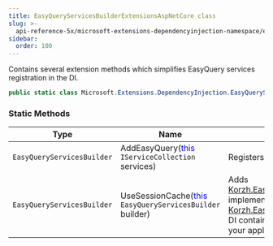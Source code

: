 ```yaml
---
title: EasyQueryServicesBuilderExtensionsAspNetCore class
slug: >-
  api-reference-5x/microsoft-extensions-dependencyinjection-namespace/easyqueryservicesbuilderextensionsaspnetcore-class
sidebar:
  order: 100
---
```


Contains several extension methods which simplifies EasyQuery services registration in the DI.
```csharp
public static class Microsoft.Extensions.DependencyInjection.EasyQueryServicesBuilderExtensionsAspNetCore

```

### Static Methods

| Type | Name | Description | 
| --- | --- | --- | 
| `EasyQueryServicesBuilder` | AddEasyQuery(<span style='color: blue'>this</span> `IServiceCollection` services) | Registers EasyQuery services in the DI container. | 
| `EasyQueryServicesBuilder` | UseSessionCache(<span style='color: blue'>this</span> `EasyQueryServicesBuilder` builder) | Adds [Korzh.EasyQuery.Services.EqSessionCachingService](/easyquery/docs/api-reference-5x/korzh-easyquery-services-namespace/eqsessioncachingservice-class) implementation of the [Korzh.EasyQuery.Services.IEqCachingService](/easyquery/docs/api-reference-5x/korzh-easyquery-services-namespace/ieqcachingservice-interface) to the DI container.  DO NOT forget to turn on session in your application |
